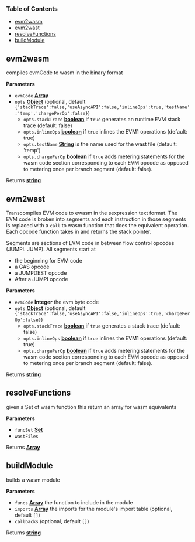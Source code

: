 <!-- Generated by documentation.js. Update this documentation by updating the source code. -->

### Table of Contents

-   [evm2wasm][1]
-   [evm2wast][2]
-   [resolveFunctions][3]
-   [buildModule][4]

## evm2wasm

compiles evmCode to wasm in the binary format

**Parameters**

-   `evmCode` **[Array][5]** 
-   `opts` **[Object][6]**  (optional, default `{'stackTrace':false,'useAsyncAPI':false,'inlineOps':true,'testName':'temp','chargePerOp':false}`)
    -   `opts.stackTrace` **[boolean][7]** if `true` generates an runtime EVM stack trace (default: false)
    -   `opts.inlineOps` **[boolean][7]** if `true` inlines the EVM1 operations (default: true)
    -   `opts.testName` **[String][8]** is the name used for the wast file (default: 'temp')
    -   `opts.chargePerOp` **[boolean][7]** if `true` adds metering statements for the wasm code section corresponding to each EVM opcode as opposed to metering once per branch segment (default: false).

Returns **[string][8]** 

## evm2wast

Transcompiles EVM code to ewasm in the sexpression text format. The EVM code
is broken into segments and each instruction in those segments is replaced
with a `call` to wasm function that does the equivalent operation. Each
opcode function takes in and returns the stack pointer.

Segments are sections of EVM code in between flow control
opcodes (JUMPI. JUMP).
All segments start at

-   the beginning for EVM code
-   a GAS opcode
-   a JUMPDEST opcode
-   After a JUMPI opcode

**Parameters**

-   `evmCode` **Integer** the evm byte code
-   `opts` **[Object][6]**  (optional, default `{'stackTrace':false,'useAsyncAPI':false,'inlineOps':true,'chargePerOp':false}`)
    -   `opts.stackTrace` **[boolean][7]** if `true` generates a stack trace (default: false)
    -   `opts.inlineOps` **[boolean][7]** if `true` inlines the EVM1 operations (default: true)
    -   `opts.chargePerOp` **[boolean][7]** if `true` adds metering statements for the wasm code section corresponding to each EVM opcode as opposed to metering once per branch segment (default: false).

Returns **[string][8]** 

## resolveFunctions

given a Set of wasm function this return an array for wasm equivalents

**Parameters**

-   `funcSet` **[Set][9]** 
-   `wastFiles`  

Returns **[Array][5]** 

## buildModule

builds a wasm module

**Parameters**

-   `funcs` **[Array][5]** the function to include in the module
-   `imports` **[Array][5]** the imports for the module's import table (optional, default `[]`)
-   `callbacks`   (optional, default `[]`)

Returns **[string][8]** 

[1]: #evm2wasm

[2]: #evm2wast

[3]: #resolvefunctions

[4]: #buildmodule

[5]: https://developer.mozilla.org/docs/Web/JavaScript/Reference/Global_Objects/Array

[6]: https://developer.mozilla.org/docs/Web/JavaScript/Reference/Global_Objects/Object

[7]: https://developer.mozilla.org/docs/Web/JavaScript/Reference/Global_Objects/Boolean

[8]: https://developer.mozilla.org/docs/Web/JavaScript/Reference/Global_Objects/String

[9]: https://developer.mozilla.org/docs/Web/JavaScript/Reference/Global_Objects/Set
